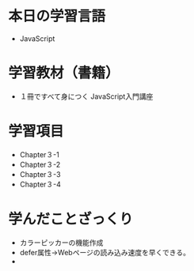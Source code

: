 # 本日の学習言語
- JavaScript
# 学習教材（書籍）
- １冊ですべて身につく JavaScript入門講座
# 学習項目
- Chapter３-1
- Chapter３-2
- Chapter３-3
- Chapter３-4
# 学んだことざっくり
- カラーピッカーの機能作成
- defer属性→Webページの読み込み速度を早くできる。
- <script>タグにdefer属性がある場合、１つの処理を待たずに次の処理を行う、非同期処理で進められる。
- 非同期処理とは？→プログラムが1つの処理が終了するまで待たずに、複数の処理を同時に進めることができるプログラミングの手法。
- HTMLの中から任意のIDがついた要素を取得するには、「query Selector（）」というメソッドを使う。
- IDからHTMLの要素を取得するとき→document.querySelector('セレクター')
- JavaScriptではどこにどんなテキストを表示させたいのかを明確に指示する必要がある。
- JavaScriptでの「＝」の扱い→代入するという意味。（＝より右側のものを＝より左側のものに入れておく、置き換えるということ。） 
- textContentで変更できるのは純粋に文字列の部分のみ。HTMLタグを含めても文字列として表示される。
# 所感
JavaScriptの学習2日目。<br>
背景色を好みの色に変更することができるカラーピッカー機能作成を目標に学習しました。<br>
明確な目標があったので、書いているコードの必要性を考えながら学習に取り組めたと思います。



